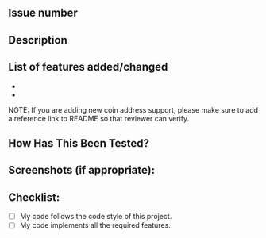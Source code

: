 <!--- Provide a general summary of your changes in the Title above -->

## Issue number
<!--- If there is an associated github issues, please specify here -->

## Description
<!--- Describe your changes in detail -->

## List of features added/changed
<!--- What types of changes does your code introduce? Put an `x` in all the boxes that apply: -->
- 
- 

NOTE: If you are adding new coin address support, please make sure to add a reference link to README so that reviewer can verify.

## How Has This Been Tested?
<!--- Please describe in detail how you tested your changes. -->
<!--- Include details of your testing environment, tests ran to see how -->
<!--- your change affects other areas of the code, etc. -->

## Screenshots (if appropriate):

## Checklist:
<!--- Go over all the following points, and put an `x` in all the boxes that apply. -->
<!--- If you're unsure about any of these, don't hesitate to ask. We're here to help! -->
- [ ] My code follows the code style of this project.
- [ ] My code implements all the required features.

